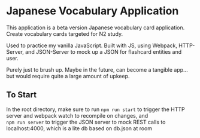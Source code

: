 # Japanese Vocabulary Application

This application is a beta version Japanese vocabulary card application. Create vocabulary cards targeted for N2 study.

Used to practice my vanilla JavaScript. Built with JS, using Webpack, HTTP-Server, and JSON-Server to mock up a JSON for flashcard entities and user.

Purely just to brush up. Maybe in the future, can become a tangible app... but would require quite a large amount of upkeep. 

## To Start 

In the root directory, make sure to run 
`npm run start` to trigger the HTTP server and webpack watch to recompile on changes, and  
`npm run server` to trigger the JSON server to mock REST calls to localhost:4000, which is a lite db based on db.json at room
